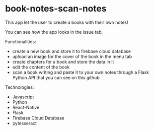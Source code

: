 # book-notes-scan-notes

This app let the user to create a books with their own notes!

You can see how the app looks in the issue tab.

Functionalities:
- create a new book and store it to firebase cloud database
- upload an image for the cover of the book in the menu tab
- create chapters for a book and store the data in it
- edit the content of the book
- scan a book writing and paste it to your own notes through a Flask Python API that you can see on this github

Technologies:
- Javascript
- Python
- React-Native
- Flask
- Firebase Cloud Database
- pytesseract
